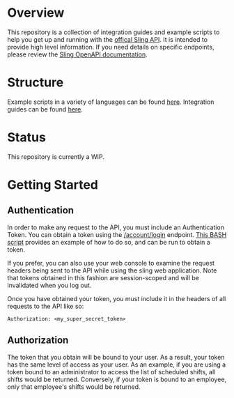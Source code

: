 # Overview

This repository is a collection of integration guides and example scripts to help
you get up and running with the [offical Sling API](https://api.getsling.com/). It
is intended to provide high level information. If you need details on specific
endpoints, please review the [Sling OpenAPI documentation](https://api.getsling.com/).

# Structure

Example scripts in a variety of languages can be found [here](./examples/).
Integration guides can be found [here](./docs/).

# Status

This repository is currently a WIP.

# Getting Started

## Authentication

In order to make any request to the API, you must include an Authentication Token.
You can obtain a token using the [/account/login](https://api.getsling.com/#/accounts/post_account_login) endpoint.
[This BASH script](./examples/bash/login) provides an example of how to do so, and
can be run to obtain a token.

If you prefer, you can also use your web console to examine the request headers
being sent to the API while using the sling web application. Note that tokens
obtained in this fashion are session-scoped and will be invalidated when you log out.

Once you have obtained your token, you must include it in the headers of all
requests to the API like so:

```
Authorization: <my_super_secret_token>
```

## Authorization

The token that you obtain will be bound to your user. As a result, your token has
the same level of access as your user. As an example, if you are using a token
bound to an administrator to access the list of scheduled shifts, all shifts would
be returned. Conversely, if your token is bound to an employee, only that employee's
shifts would be returned.
